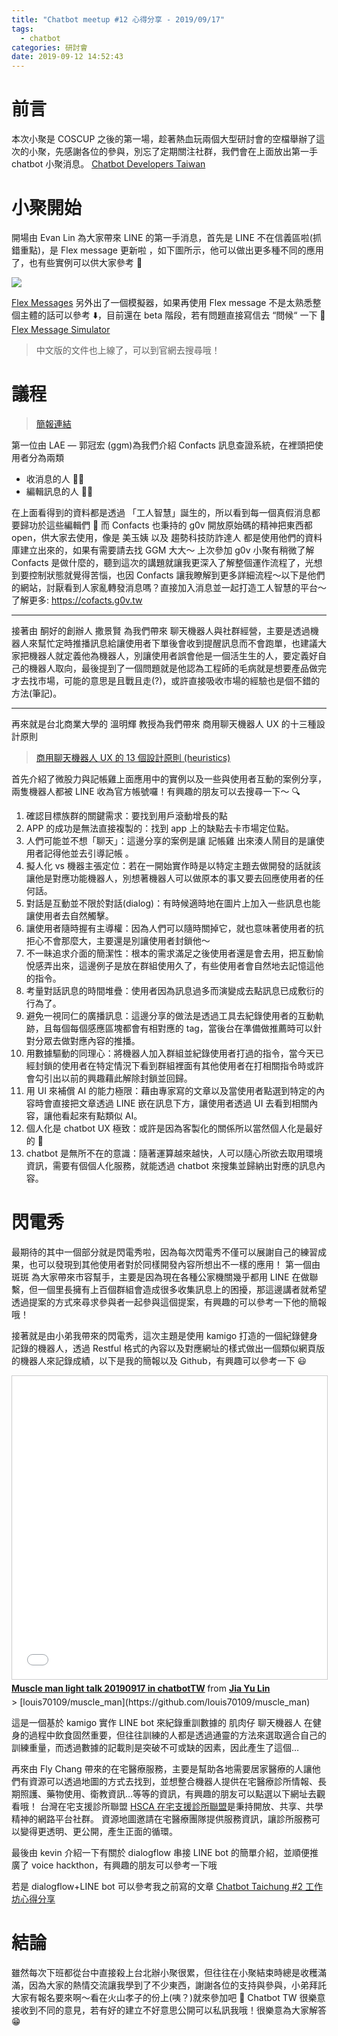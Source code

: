 ```yaml
---
title: "Chatbot meetup #12 心得分享 - 2019/09/17"
tags:
  - chatbot
categories: 研討會
date: 2019-09-12 14:52:43
---
```


# 前言

本次小聚是 COSCUP 之後的第一場，趁著熱血玩兩個大型研討會的空檔舉辦了這次的小聚，先感謝各位的參與，別忘了定期關注社群，我們會在上面放出第一手 chatbot 小聚消息。
[Chatbot Developers Taiwan](https://www.facebook.com/groups/chatbot.tw/?ref=bookmarks)

# 小聚開始

開場由 Evan Lin 為大家帶來 LINE 的第一手消息，首先是 LINE 不在信義區啦(抓錯重點)，是 Flex message 更新啦 ，如下圖所示，他可以做出更多種不同的應用了，也有些實例可以供大家參考 🎉

![](https://i.imgur.com/sxEd0Fd.png)

[Flex Messages](https://developers.line.biz/en/docs/messaging-api/using-flex-messages/?source=post_page-----65999085f029----------------------)
另外出了一個模擬器，如果再使用 Flex message 不是太熟悉整個主體的話可以參考 ⬇️，目前還在 beta 階段，若有問題直接寫信去 “問候“ 一下 🤣
[Flex Message Simulator](https://developers.line.biz/console/fx/)

> 中文版的文件也上線了，可以到官網去搜尋哦！

# 議程

> [簡報連結](https://docs.google.com/presentation/d/1QS1Esc-kvPK2x-Ys1oS4ucWVQOOggcEUxbnj3V1vi_I/edit#slide=id.p)

第一位由 LAE — 郭冠宏 (ggm)為我們介紹 Confacts 訊息查證系統，在裡頭把使用者分為兩類

- 收消息的人 🙋‍♂️
- 編輯訊息的人 👨‍💻

在上面看得到的資料都是透過 「工人智慧」誕生的，所以看到每一個真假消息都要歸功於這些編輯們 🎉
而 Confacts 也秉持的 g0v 開放原始碼的精神把東西都 open，供大家去使用，像是 美玉姨 以及 趨勢科技防詐達人 都是使用他們的資料庫建立出來的，如果有需要請去找 GGM 大大～
上次參加 g0v 小聚有稍微了解 Confacts 是做什麼的，聽到這次的講題就讓我更深入了解整個運作流程了，光想到要控制狀態就覺得苦惱，也因 Confacts 讓我瞭解到更多詳細流程～以下是他們的網站，討厭看到人家亂轉發消息嗎？直接加入消息並一起打造工人智慧的平台～
了解更多: https://cofacts.g0v.tw

---

接著由 酮好的創辦人 撒景賢 為我們帶來 聊天機器人與社群經營，主要是透過機器人來幫忙定時推播訊息給讓使用者下單後會收到提醒訊息而不會跑單，也建議大家把機器人就定義他為機器人，別讓使用者誤會他是一個活生生的人，要定義好自己的機器人取向，最後提到了一個問題就是他認為工程師的毛病就是想要產品做完才去找市場，可能的意思是且戰且走(?)，或許直接吸收市場的經驗也是個不錯的方法(筆記)。

---

再來就是台北商業大學的 溫明輝 教授為我們帶來 商用聊天機器人 UX 的十三種設計原則

> [商用聊天機器人 UX 的 13 個設計原則 (heuristics)](https://medium.com/uxerlab/13-heuristics-for-commercial-chatbot-ux-design-58c1aa191c77)

首先介紹了微股力與記帳雞上面應用中的實例以及一些與使用者互動的案例分享，兩隻機器人都被 LINE 收為官方帳號囉！有興趣的朋友可以去搜尋一下～ 🔍

1. 確認目標族群的關鍵需求：要找到用戶滾動增長的點
2. APP 的成功是無法直接複製的：找到 app 上的缺點去卡市場定位點。
3. 人們可能並不想「聊天」：這邊分享的案例是讓 記帳雞 出來湊人鬧目的是讓使用者記得他並去引導記帳 。
4. 擬人化 vs 機器主張定位：若在一開始實作時是以特定主題去做開發的話就該讓他是對應功能機器人，別想著機器人可以做原本的事又要去回應使用者的任何話。
5. 對話是互動並不限於對話(dialog)：有時候適時地在圖片上加入一些訊息也能讓使用者去自然觸擊。
6. 讓使用者隨時握有主導權：因為人們可以隨時關掉它，就也意味著使用者的抗拒心不會那麼大，主要還是別讓使用者封鎖他～
7. 不一眛追求介面的簡潔性：根本的需求滿足之後使用者還是會去用，把互動愉悅感弄出來，這邊例子是放在群組使用久了，有些使用者會自然地去記憶這他的指令。
8. 考量對話訊息的時間堆疊：使用者因為訊息過多而演變成去點訊息已成敷衍的行為了。
9. 避免一視同仁的廣播訊息：這邊分享的做法是透過工具去紀錄使用者的互動軌跡，且每個每個感應區塊都會有相對應的 tag，當後台在準備做推薦時可以針對分眾去做對應內容的推播。
10. 用數據驅動的同理心：將機器人加入群組並紀錄使用者打過的指令，當今天已經封鎖的使用者在特定情況下看到群組裡面有其他使用者在打相關指令時或許會勾引出以前的興趣藉此解除封鎖並回歸。
11. 用 UI 來補償 AI 的能力極限：藉由專家寫的文章以及當使用者點選到特定的內容時會直接把文章透過 LINE 嵌在訊息下方，讓使用者透過 UI 去看到相關內容，讓他看起來有點類似 AI。
12. 個人化是 chatbot UX 極致：或許是因為客製化的關係所以當然個人化是最好的 🤣
13. chatbot 是無所不在的意識：隨著運算越來越快，人可以隨心所欲去取用環境資訊，需要有個個人化服務，就能透過 chatbot 來搜集並歸納出對應的訊息內容。

# 閃電秀

最期待的其中一個部分就是閃電秀啦，因為每次閃電秀不僅可以展謝自己的練習成果，也可以發現到其他使用者對於同樣開發內容所想出不一樣的應用！
第一個由 斑斑 為大家帶來市容幫手，主要是因為現在各種公家機關幾乎都用 LINE 在做聯繫，但一個里長擁有上百個群組會造成很多收集訊息上的困擾，那這邊講者就希望透過提案的方式來尋求參與者一起參與這個提案，有興趣的可以參考一下他的簡報哦！

接著就是由小弟我帶來的閃電秀，這次主題是使用 kamigo 打造的一個紀錄健身記錄的機器人，透過 Restful 格式的內容以及對應網址的樣式做出一個類似網頁版的機器人來記錄成績，以下是我的簡報以及 Github，有興趣可以參考一下 😃

<iframe src="//www.slideshare.net/slideshow/embed_code/key/jmxmRbp1QcYgHB" width="595" height="485" frameborder="0" marginwidth="0" marginheight="0" scrolling="no" style="border:1px solid #CCC; border-width:1px; margin-bottom:5px; max-width: 100%;" allowfullscreen> </iframe> <div style="margin-bottom:5px"> <strong> <a href="//www.slideshare.net/JiaYuLin6/muscle-man-light-talk-20190917-in-chatbottw" title="Muscle man light talk 20190917 in chatbotTW" target="_blank">Muscle man light talk 20190917 in chatbotTW</a> </strong> from <strong><a href="https://www.slideshare.net/JiaYuLin6" target="_blank">Jia Yu Lin</a></strong> </div>
> [louis70109/muscle_man](https://github.com/louis70109/muscle_man)

這是一個基於 kamigo 實作 LINE bot 來紀錄重訓數據的 肌肉仔 聊天機器人 在健身的過程中飲食固然重要，但往往訓練的人都是透過通靈的方法來選取適合自己的訓練重量，而透過數據的記載則是突破不可或缺的因素，因此產生了這個…

再來由 Fly Chang 帶來的在宅醫療服務，主要是幫助各地需要居家醫療的人讓他們有資源可以透過地圖的方式去找到，並想整合機器人提供在宅醫療診所情報、長期照護、藥物使用、衛教資訊…等等的資訊，有興趣的朋友可以點選以下網址去觀看哦！
台灣在宅支援診所聯盟
[HSCA 在宅支援診所聯盟](https://i.hsca.me/?source=post_page-----65999085f029----------------------)是秉持開放、共享、共學精神的網路平台社群。 資源地圖邀請在宅醫療團隊提供服務資訊，讓診所服務可以變得更透明、更公開，產生正面的循環。

最後由 kevin 介紹一下有關於 dialogflow 串接 LINE bot 的簡單介紹，並順便推廣了 voice hackthon，有興趣的朋友可以參考一下哦

若是 dialogflow+LINE bot 可以參考我之前寫的文章
[Chatbot Taichung #2 工作坊心得分享](https://medium.com/@nijia.lin/chatbot-taichung-2-%E5%B7%A5%E4%BD%9C%E5%9D%8A%E5%BF%83%E5%BE%97%E5%88%86%E4%BA%AB-bc964fdc07c3)

# 結論

雖然每次下班都從台中直接殺上台北辦小聚很累，但往往在小聚結束時總是收穫滿滿，因為大家的熱情交流讓我學到了不少東西，謝謝各位的支持與參與，小弟拜託大家有報名要來啊～看在火山孝子的份上(咦？)就來參加吧 🙏
Chatbot TW 很樂意接收到不同的意見，若有好的建立不好意思公開可以私訊我哦！很樂意為大家解答 😁
